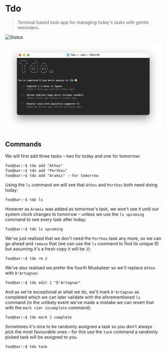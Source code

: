# Tdo

> Terminal based todo app for managing today's tasks with gentle reminders.

![Status](https://github.com/Wildhoney/Tdo/actions/workflows/rust.yml/badge.svg)

![Screenshot](media/screenshot.png)

## Commands

We will first add three tasks &ndash; two for today and one for tomorrow:

```console
foo@bar:~$ tdo add "Athos"
foo@bar:~$ tdo add "Porthos"
foo@bar:~$ tdo add "Aramis" --for tomorrow
```

Using the `ls` command we will see that `Athos` and `Porthos` both need doing today:

```console
foo@bar:~$ tdo ls
```

However as `Aramis` was added as tomorrow's task, we won't see it until our system clock changes to tomorrow &ndash; unless we use the `ls upcoming` command to see every task after today:

```console
foo@bar:~$ tdo ls upcoming
```

We've just realised that we don't need the `Porthos` task any more, so we can go ahead and `remove` that (we can use the `ls` command to find its unique ID but assuming it's a fresh copy it will be `2`):

```console
foo@bar:~$ tdo rm 2
```

We've also realised we prefer the fourth Muskateer so we'll replace `Athos` with `D'Artagnan`:

```console
foo@bar:~$ tdo edit 1 "D'Artagnan"
```

And as we're exceptional at what we do, we'll mark `D'Artagnan` as completed which we can later validate with the aforementioned `ls` command (in the unlikely event we've made a mistake we can revert that with the `mark <id> incomplete` command):

```console
foo@bar:~$ tdo mark 1 complete
```

Sometimes it's nice to be randomly assigned a task so you don't always pick the most favourable ones &ndash; for this use the `task` command a randomly picked task will be assigned to you.

```console
foo@bar:~$ tdo task
```

